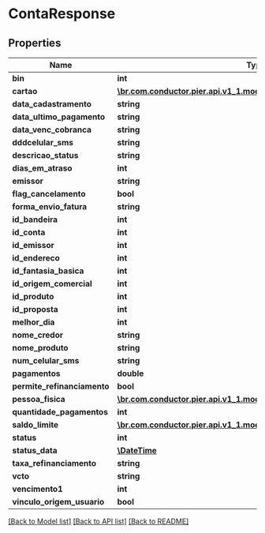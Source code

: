 # ContaResponse

## Properties
Name | Type | Description | Notes
------------ | ------------- | ------------- | -------------
**bin** | **int** |  | [optional] 
**cartao** | [**\br.com.conductor.pier.api.v1_1.model\ConsultarContaCartaoResponse**](ConsultarContaCartaoResponse.md) |  | [optional] 
**data_cadastramento** | **string** |  | [optional] 
**data_ultimo_pagamento** | **string** |  | [optional] 
**data_venc_cobranca** | **string** |  | [optional] 
**dddcelular_sms** | **string** |  | [optional] 
**descricao_status** | **string** |  | [optional] 
**dias_em_atraso** | **int** |  | [optional] 
**emissor** | **string** |  | [optional] 
**flag_cancelamento** | **bool** |  | [optional] 
**forma_envio_fatura** | **string** |  | [optional] 
**id_bandeira** | **int** |  | [optional] 
**id_conta** | **int** |  | [optional] 
**id_emissor** | **int** |  | [optional] 
**id_endereco** | **int** |  | [optional] 
**id_fantasia_basica** | **int** |  | [optional] 
**id_origem_comercial** | **int** |  | [optional] 
**id_produto** | **int** |  | [optional] 
**id_proposta** | **int** |  | [optional] 
**melhor_dia** | **int** |  | [optional] 
**nome_credor** | **string** |  | [optional] 
**nome_produto** | **string** |  | [optional] 
**num_celular_sms** | **string** |  | [optional] 
**pagamentos** | **double** |  | [optional] 
**permite_refinanciamento** | **bool** |  | [optional] 
**pessoa_fisica** | [**\br.com.conductor.pier.api.v1_1.model\PessoaFisicaResponse**](PessoaFisicaResponse.md) |  | [optional] 
**quantidade_pagamentos** | **int** |  | [optional] 
**saldo_limite** | [**\br.com.conductor.pier.api.v1_1.model\SaldoLimiteResponse**](SaldoLimiteResponse.md) |  | [optional] 
**status** | **int** |  | [optional] 
**status_data** | [**\DateTime**](\DateTime.md) |  | [optional] 
**taxa_refinanciamento** | **string** |  | [optional] 
**vcto** | **string** |  | [optional] 
**vencimento1** | **int** |  | [optional] 
**vinculo_origem_usuario** | **bool** |  | [optional] 

[[Back to Model list]](../README.md#documentation-for-models) [[Back to API list]](../README.md#documentation-for-api-endpoints) [[Back to README]](../README.md)


